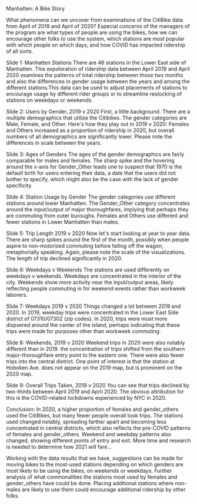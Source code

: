 Manhatten: A Bike Story

What phenomena can we uncover from examinations of the CitiBike data from April of 2019 and April of 2020?
Especial concerns of the managers of the program are what types of people are using the bikes, how we can
encourage other folks to use the system, which stations are most popular with which people on which days,
and how COVID has impacted ridership of all sorts. 

Slide 1: Manhatten Stations
There are 46 stations in the Lower East side of Manhatten. This expoloration of ridership data between
April 2019 and April 2020 examines the patterns of total ridership between those two months and also the
differences in gender usage between the years and among the different stations.This data can be used to
adjust placements of stations to encourage usage by different rider groups or to streamline restocking
of stations on weekdays or weekends. 

Slide 2: Users by Gender, 2019 v 2020
First, a little background. There are a multiple demographics that utilize the Citibikes. The gender 
categories are Male, Female, and Other. Here's how they play out in 2019 v 2020: 
Females and Others increased as a proportion of ridership in 2020, but overall numbers of all 
demographics are significantly lower. Please note the differences in scale between the years. 

Slide 3: Ages of Genders
The ages of the gender demographics are fairly comparable for males and females. The sharp spike and 
the hovering around the x-axis for Gender_Other leads one to suspect that 1970 is the default birth for
users entering their data, a date that the users did not bother to specify, which might also 
be the case with the lack of gender specificity. 

Slide 4: Station Usage by Gender
The gender categories use different stations around lower Manhatten. The Gender_Other category 
concentrates around the input/output of major thoroughfares, implying that perhaps they are commuting 
from outer buroughs. Females and Others use different and fewer stations in Lower Manhatten than males. 

Slide 5: Trip Length 2019 v 2020
Now let's start looking at year to year data. There are sharp spikes around the first of the month, 
possibly when people aspire to non-motorized commuting before falling off the wagon, metaphorially 
speaking. Again, please note the scale of the visualizations. The length of trip declined 
significantly in 2020.

Slide 6: Weekdays v Weekends
The stations are used differently on weekdays v weekends. Weekdays are concentrated in the interior 
of the city. Weekends show more activity near the input/output areas, likely reflecting people commuting 
in for weekend events rather than workweek laborers. 

Slide 7: Weekdays 2019 v 2020
Things changed a lot between 2019 and 2020. In 2019, weekday trips were concentrated in the Lower East 
Side district of 07310/07302 (zip codes). In 2020, trips were must more dispsered around the center 
of the island, perhaps indicating that these trips were made for purposes other than workweek commuting.

Slide 8: Weekends, 2019 v 2020
Weekend trips in 2020 were also notably different than in 2019. the concentration of trips shifted 
from the southern major-thoroughfare entry point to the eastern one. There were also fewer trips into 
the central district. One point of interest is that the station at Hoboken Ave. does not appear on the 
2019 map, but is prominent on the 2020 map. 

Slide 9: Overall Trips Taken, 2019 v 2020
You can see that trips declined by two-thirds between April 2019 and April 2020. The obvious attribution
for this is the COVID-related lockdowns experienced by NYC in 2020. 

Conclusion: 
In 2020, a higher proportion of females and gender_others used the CitiBikes, but many fewer people 
overall took trips. The stations used changed notably, spreading farther apart and becoming less 
concentrated in central districts, which also reflects the pre-COVID patterns of females and gender_others.
Weekend and weekday patterns also changed, showing different points of entry and exit. More time and 
research is needed to determine how 2021 will fare...

Working with the data results that we have, suggestions can be made for moving bikes to the most-used
stations depending on which genders are most likely to be using the bikes, on weekends or weekdays.
Further analysis of what commonalities the stations most used by females and gender_others have could
be done. Placing additional stations where non-males are likely to use them could encourage additional
ridership by other folks. 
